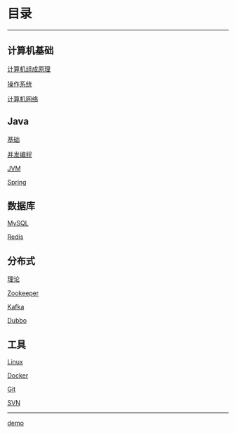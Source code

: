 # 目录





---

## 计算机基础

[计算机组成原理]()

[操作系统]()

[计算机网络]()

## Java

[基础]()

[并发编程]()

[JVM]()

[Spring](docs/Spring.md)

## 数据库

[MySQL]()

[Redis](docs/Redis.md)

## 分布式

[理论]()

[Zookeeper]()

[Kafka]()

[Dubbo]()

## 工具

[Linux]()

[Docker]()

[Git]()

[SVN]()

---

[demo](https://blog.csdn.net/Hazer_/article/details/120462563)
